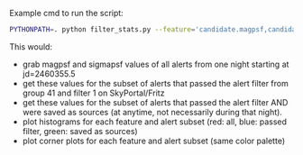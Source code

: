 Example cmd to run the script:

```bash
PYTHONPATH=. python filter_stats.py --feature='candidate.magpsf,candidate.sigmapsf' --programids=1,2 --plot=True --start=2460355.5 --nb_days=1 --sp_token=<your_sp_token> --sp_groupIDs=41 --sp_filterIDs=1 --nb_bins=1000 --k_token=<your_kowalski_token>
```

This would:
- grab magpsf and sigmapsf values of all alerts from one night starting at jd=2460355.5
- get these values for the subset of alerts that passed the alert filter from group 41 and filter 1 on SkyPortal/Fritz
- get these values for the subset of alerts that passed the alert filter AND were saved as sources (at anytime, not necessarily during that night).
- plot histograms for each feature and alert subset (red: all, blue: passed filter, green: saved as sources)
- plot corner plots for each feature and alert subset (same color palette)
